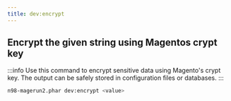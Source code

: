 ```yaml
---
title: dev:encrypt
---
```


## Encrypt the given string using Magentos crypt key

:::info
Use this command to encrypt sensitive data using Magento's crypt key. The output can be safely stored in configuration files or databases.
:::

```sh
n98-magerun2.phar dev:encrypt <value>
```
